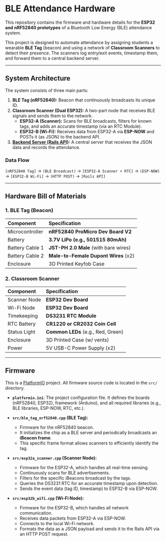 # BLE Attendance Hardware

This repository contains the firmware and hardware details for the **ESP32 and nRF52840 prototypes** of a Bluetooth Low Energy (BLE) attendance system.

This project is designed to automate attendance by assigning students a wearable **BLE Tag** (beacon) and using a network of **Classroom Scanners** to detect their presence. The scanners log entry/exit events, timestamp them, and forward them to a central backend server.

---

## System Architecture

The system consists of three main parts:

1.  **BLE Tag (nRF52840):** Beacon that continuously broadcasts its unique ID.
2.  **Classroom Scanner (Dual ESP32):** A two-part node that receives BLE signals and sends them to the network.
    * **ESP32-A (Scanner):** Scans for BLE broadcasts, filters for known tags, and adds an accurate timestamp (via an RTC Module).
    * **ESP32-B (Wi-Fi):** Receives data from ESP32-A via **ESP-NOW** and POSTs it (as JSON) to the backend API.
3.  **[Backend Server (Rails API)](https://github.com/JohnReyGimenez/BLE-Attendance-API):** A central server that receives the JSON data and records the attendance.

### Data Flow

`[nRF52840 Tag]` $\to$ `(BLE Broadcast)` $\to$ `[ESP32-A Scanner + RTC]` $\to$ `(ESP-NOW)` $\to$ `[ESP32-B Wi-Fi]` $\to$ `(HTTP POST)` $\to$ `[Rails API]`

---

## Hardware Bill of Materials

### 1. BLE Tag (Beacon)

| Component | Specification |
| :--- | :--- |
| Microcontroller | **nRF52840 ProMicro Dev Board V2** |
| Battery | **3.7V LiPo (e.g., 501515 80mAh)** |
| Battery Cable 1 | **JST-PH 2.0 Male** (with bare wires) |
| Battery Cable 2 | **Male-to-Female Dupont Wires** (x2) |
| Enclosure | 3D Printed Keyfob Case |

### 2. Classroom Scanner

| Component | Specification |
| :--- | :--- |
| Scanner Node | **ESP32 Dev Board** |
| Wi-Fi Node | **ESP32 Dev Board** |
| Timekeeping | **DS3231 RTC Module** |
| RTC Battery | **CR1220 or CR2032 Coin Cell** |
| Status Light | **Common LEDs** (e.g., Red, Green) |
| Enclosure | 3D Printed Case (w/ vents) |
| Power | 5V USB-C Power Supply (x2) |

---

## Firmware

This is a [PlatformIO](https://platformio.org/) project. All firmware source code is located in the `src/` directory.

* **`platformio.ini`**: The project configuration file. It defines the boards (nRF52840, ESP32), framework (Arduino), and all required libraries (e.g., BLE libraries, ESP-NOW, RTC, etc.).

* **`src/ble_tag_nrf52840.cpp` (BLE Tag):**
    * Firmware for the nRF52840 beacon.
    * It initializes the chip as a BLE server and periodically broadcasts an **iBeacon frame**.
    * This specific frame format allows scanners to efficiently identify the tag.

* **`src/esp32a_scanner.cpp` (Scanner Node):**
    * Firmware for the ESP32-A, which handles all real-time sensing.
    * Continuously scans for BLE advertisements.
    * Filters for the specific iBeacons broadcast by the tags.
    * Queries the DS3231 RTC for an accurate timestamp upon detection.
    * Sends the event data (tag ID, timestamp) to ESP32-B via ESP-NOW.

* **`src/esp32b_wifi.cpp` (Wi-Fi Node):**
    * Firmware for the ESP32-B, which handles all network communication.
    * Receives data packets from ESP32-A via ESP-NOW.
    * Connects to the local Wi-Fi network.
    * Formats the data as a JSON payload and sends it to the Rails API via an HTTP POST request.




